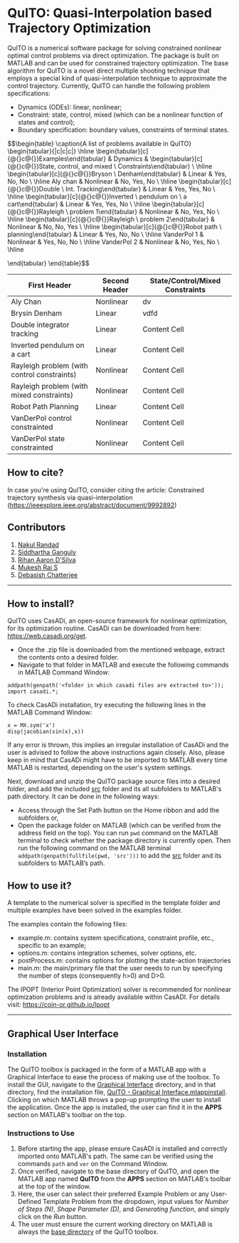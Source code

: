 # QuITO: Quasi-Interpolation based Trajectory Optimization 
 
QuITO is a numerical software package for solving constrained nonlinear optimal control problems via direct optimization. The package is built on MATLAB and can be used for constrained trajectory optimization. The base algorithm for QuITO is a novel direct multiple shooting technique that employs a special kind of quasi-interpolation technique to approximate the control trajectory. Currently, QuITO can handle the following problem specifications: 

* Dynamics (ODEs): linear, nonlinear;
* Constraint: state, control, mixed (which can be a nonlinear function of states and control);
* Boundary specification: boundary values, constraints of terminal states.

$$\begin{table}
\caption{A list of problems available in QuITO}
\begin{tabular}{|c|c|c|}
\hline
\begin{tabular}[c]{@{}c@{}}Examples\end{tabular} & Dynamics & \begin{tabular}[c]{@{}c@{}}State, control, and mixed \\ Constraints\end{tabular} \\ \hline
\begin{tabular}[c]{@{}c@{}}Bryson \\ Denham\end{tabular} & Linear & Yes, No, No \\ \hline
Aly chan & Nonlinear & No, Yes, No \\ \hline
\begin{tabular}[c]{@{}c@{}}Double \\ Int. Tracking\end{tabular} & Linear  & Yes, Yes, No \\ \hline
\begin{tabular}[c]{@{}c@{}}Inverted \\ pendulum on \\ a cart\end{tabular} & Linear  & Yes, Yes, No \\ \hline
\begin{tabular}[c]{@{}c@{}}Rayleigh \\ problem 1\end{tabular} & Nonlinear & No, Yes, No \\ \hline
\begin{tabular}[c]{@{}c@{}}Rayleigh \\ problem 2\end{tabular} & Nonlinear & No, No, Yes \\ \hline
\begin{tabular}[c]{@{}c@{}}Robot path \\ planning\end{tabular} & Linear & Yes, No, No  \\ \hline
VanderPol 1 & Nonlinear & Yes, No, No  \\ \hline
VanderPol 2 & Nonlinear & No, Yes, No \\ \hline

\end{tabular}
\end{table}$$

| First Header  | Second Header | State/Control/Mixed Constraints | 
| ------------- | ------------- | ------------------------------- |
| Aly Chan  | Nonlinear  |                             dv    |
| Brysin Denham  | Linear  |                 vdfd                |
| Double integrator tracking  | Linear  |     Content Cell  |        
| Inverted pendulum on a cart  | Linear  | Content Cell  |
| Rayleigh problem (with control constraints)  | Nonlinear  | Content Cell  |
| Rayleigh problem (with mixed constraints)   | Nonlinear  | Content Cell  |
| Robot Path Planning  | Linear  | Content Cell  |
| VanDerPol control constrainted  | Nonlinear  | Content Cell  |
| VanDerPol state constrainted  | Nonlinear  | Content Cell  |

## How to cite?
In case you're using QuITO, consider citing the article: 
Constrained trajectory synthesis via quasi-interpolation (https://ieeexplore.ieee.org/abstract/document/9992892)

## Contributors

1) [Nakul Randad](https://nakulrandad.github.io/)
2) [Siddhartha Ganguly](https://sites.google.com/view/siddhartha-ganguly)
3) [Rihan Aaron D'Silva](https://www.linkedin.com/in/rihan-aaron-d-silva/)
4) [Mukesh Raj S](https://www.linkedin.com/in/mukesh-raj-s-658117221/)
5) [Debasish Chatterjee](https://www.sc.iitb.ac.in/~chatterjee/master/homepage/index.html)
---

## How to install?

QuITO uses CasADi, an open-source framework for nonlinear optimization, for its optimization routine. CasADi can be downloaded from here: https://web.casadi.org/get. 
- Once the .zip file is downloaded from the mentioned webpage, extract the contents onto a desired folder.  
- Navigate to that folder in MATLAB and execute the following commands in MATLAB Command Window:
```
addpath(genpath('<folder in which casadi files are extracted to>'));
import casadi.*;
``` 

To check CasADi installation, try executing the following lines in the MATLAB Command Window:
```
x = MX.sym('x')
disp(jacobian(sin(x),x))
```
If any error is thrown, this implies an irregular installation of CasADi and the user is advised to follow the above instructions again closely. Also, please keep in mind that CasADi might have to be imported to MATLAB every time MATLAB is restarted, depending on the user's system settings.


Next, download and unzip the QuITO package source files into a  desired folder, and add the included [src](./src/) folder and its all subfolders to MATLAB's path directory. It can be done in the following ways:
- Access through the Set Path button on the Home ribbon and add the subfolders or,
- Open the package folder on MATLAB (which can be verified from the address field on the top). You can run `pwd` command on the MATLAB terminal to check whether the package directory is currently open. Then run the following command on the MATLAB terminal `addpath(genpath(fullfile(pwd, 'src')))` to add the [src](./src) folder and its subfolders to MATLAB’s path.

## How to use it?

A template to the numerical solver is specified in the template folder and multiple examples have been solved in the examples folder. <br> 

The examples contain the following files: <br>

* example.m: contains system specifications, constraint profile, etc., specific to an example;
* options.m: contains integration schemes, solver options, etc.
* postProcess.m: contains options for plotting the state-action trajectories
* main.m: the main/primary file that the user needs to run by specifying the number of steps (consequently h>0) and D>0.

The IPOPT (Interior Point Optimization) solver is recommended for nonlinear optimization problems and is already available within CasADI. For details visit: https://coin-or.github.io/Ipopt

---

## Graphical User Interface

### Installation
The QuITO toolbox is packaged in the form of a MATLAB app with a Graphical Interface to ease the process of making use of the toolbox. To install the GUI, navigate to the [Graphical Interface](./Graphical%20Interface/) directory, and in that directory, find the installation file, [QuITO - Graphical Interface.mlappinstall](./Graphical%20Interface/QuITO%20-%20Graphical%20Interface.mlappinstall). Clicking on which MATLAB throws a pop-up prompting the user to install the application. Once the app is installed, the user can find it in the **APPS** section on MATLAB's toolbar on the top. 

### Instructions to Use
1) Before starting the app, please ensure CasADI is installed and correctly imported onto MATLAB's path. The same can be verified using the commands `path` and `ver` on the Command Window.
2) Once verified, navigate to the base directory of QuITO, and open the MATLAB app named **QuITO** from the **APPS** section on MATLAB's toolbar at the top of the window.
3) Here, the user can select their preferred Example Problem or any User-Defined Template Problem from the dropdown, input values for _Number of Steps (N)_, _Shape Parameter (D)_, and _Generating function_, and simply click on the _Run_ button.
4) The user must ensure the current working directory on MATLAB is always the [base directory](./) of the QuITO toolbox.
